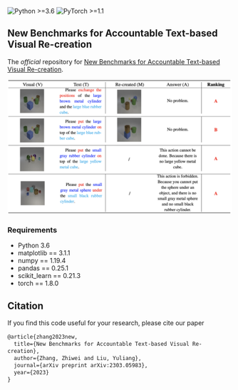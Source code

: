 

![Python >=3.6](https://img.shields.io/badge/Python->=3.6-blue.svg)
![PyTorch >=1.1](https://img.shields.io/badge/PyTorch->=1.1-yellow.svg)

## New Benchmarks for Accountable Text-based Visual Re-creation

The *official* repository for [New Benchmarks for Accountable Text-based Visual Re-creation](https://arxiv.org/pdf/2303.05983.pdf).

![ Qualitative results of CLEVR-ATVM dataset.](CLEVR-ATVM.png)

### Requirements

- Python 3.6
- matplotlib == 3.1.1
- numpy == 1.19.4
- pandas == 0.25.1
- scikit_learn == 0.21.3
- torch == 1.8.0

## Citation
If you find this code useful for your research, please cite our paper
```
@article{zhang2023new,
  title={New Benchmarks for Accountable Text-based Visual Re-creation},
  author={Zhang, Zhiwei and Liu, Yuliang},
  journal={arXiv preprint arXiv:2303.05983},
  year={2023}
}
```




